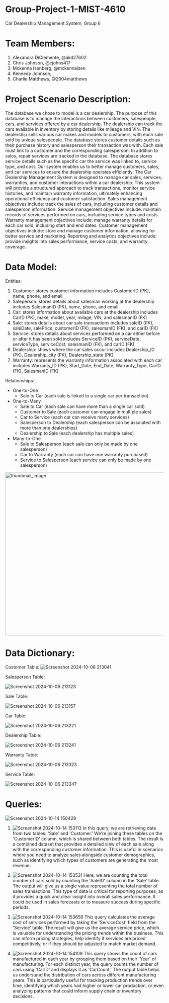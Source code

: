 # Group-Project-1-MIST-4610
Car Dealership Management System, Group 6

# Team Members:
1. Alexandra DiClemente, @akd27602
2. Chris Johnson, @cjohns417
3. Mckenna Isenberg, @mckennaisen
4. Kennedy Johnson,
5. Charlie Matthews, @2004matthews

# Project Scenario Description:
The database we chose to model is a car dealership. The purpose of this database is to manage the interactions between customers, salespeople, cars, and services offered by a car dealership. The dealership can track the cars available in inventory by storing details like mileage and VIN. The dealership sells various car makes and models to customers, with each sale sold by unique salespeople. The database stores customer details such as their purchase history and salesperson their transaction was with. Each sale must link to a customer and the corresponding salesperson. In addition to sales, repair services are tracked in the database. The database stores service details such as the specific car the service was linked to, service type, and cost. Our system enables us to better manage customers, sales, and car services to ensure the dealership operates efficiently. The Car Dealership Management System is designed to manage car sales, services, warranties, and customer interactions within a car dealership. This system will provide a structured approach to track transactions, monitor service histories, and maintain warranty information, ultimately enhancing operational efficiency and customer satisfaction. Sales management objectives include: track the sales of cars, including customer details and salesperson information. Service management objectives include: maintain records of services performed on cars, including service types and costs. Warranty management objectives include: manage warranty details for each car sold, including start and end dates. Customer management objectives include: store and manage customer information, allowing for better service and marketing. Reporting and analytics objectives include: provide insights into sales performance, service costs, and warranty coverage.
# Data Model:
Entities:
1. Customer: stores customer information includes CustomerID (PK), name, phone, and email
2. Saleperson: stores details about salesman working at the dealership includes SalesmanID (PK), name, phone, and email
3. Car: stores information about available cars at the dealership includes CarID (PK), make, model, year, milage, VIN, and salesmanID (FK)
4. Sale: stores details about car sale transactions includes saleID (PK), saleDate, salePrice, customerID (FK), salesmanID (FK), and carID (FK)
5. Service: stores details about services performed on a car either before or after it has been sold includes ServiceID (PK), serviceDate, serviceType, serviceCost, salesmanID (FK), and carID (FK)
6. Dealership: shows where the car sales occur includes Dealership_ID (PK), Dealership_city (PK), Dealership_state (PK)
7. Warranty: represents the warranty information associated with each car includes Warranty_ID (PK), Start_Date, End_Date, Warranty_Type, CarID (FK), SalesmanID (FK)

Relationships:
- One-to-One
    - Sale to Car (each sale is linked to a single car per transaction)
- One-to-Many
    - Sale to Car (each sale can have more than a single car sold)
    - Customer to Sale (each customer can engage in multiple sales)
    - Car to Service (each car can receive many services)
    - Salesperson to Dealership (each salesperson can be assoiated with more than one dealerships)
    - Dealership to Sale (each dealership has multiple sales)
- Many-to-One
    - Sale to Salesperson (each sale can only be made by one salesperson)
    - Car to Warranty (each car can have one warranty purchased)
    - Service to Salesperson (each service can only be made by one salesperson)

<img width="519" alt="thumbnail_image" src="https://github.com/user-attachments/assets/83afa553-c69c-4ef4-a376-f932fb3fa071">

# Data Dictionary:
Customer Table:
![Screenshot 2024-10-06 213041](https://github.com/user-attachments/assets/668c1899-a5ac-466a-9fc4-33de0ab8c83e)



Salesperson Table:

![Screenshot 2024-10-06 213123](https://github.com/user-attachments/assets/972995d6-378a-4316-9447-4aa5b94da046)



Sale Table:

![Screenshot 2024-10-06 213157](https://github.com/user-attachments/assets/1ac9cd0d-bb54-48c0-a7fb-74ef99514cbf)



Car Table:

![Screenshot 2024-10-06 213221](https://github.com/user-attachments/assets/05fc96a5-f315-4c7d-9e4e-e4126ec25318)




Dealership Table:

![Screenshot 2024-10-06 213241](https://github.com/user-attachments/assets/d96d754f-e062-41a9-8287-f0d398986ec1)




Warranty Table:

![Screenshot 2024-10-06 213323](https://github.com/user-attachments/assets/d66659ce-55ff-45e4-a27f-3bb6e225f6e1)




Service Table:

![Screenshot 2024-10-06 213347](https://github.com/user-attachments/assets/4b7259a1-fdc8-4fb8-88c2-6ec0410c2907)




# Queries:
![Screenshot 2024-10-14 150429](https://github.com/user-attachments/assets/3e9833f3-994e-4214-90b8-06e615525bc5)

1. ![Screenshot 2024-10-14 153113](https://github.com/user-attachments/assets/2be61948-41d5-45ee-a057-7a7a27da738c)
In this query, we are retrieving data from two tables: 'Sale' and 'Customer.' We're joining these tables on the 'CustomerID' column, which is shared between both tables. The result is a combined dataset that provides a detailed view of each sale along with the corresponding customer information. This is useful in scenarios where you need to analyze sales alongside customer demographics, such as identifying which types of customers are generating the most revenue.

2. ![Screenshot 2024-10-14 153531](https://github.com/user-attachments/assets/7cd98025-37d2-45fa-a6f3-6593f2e567e3)
Here, we are counting the total number of cars sold by counting the 'SaleID' column in the 'Sale' table. The output will give us a single value representing the total number of sales transactions. This type of data is critical for reporting purposes, as it provides a quick and clear insight into overall sales performance. It could be used in sales forecasts or to measure success during specific periods.

3. ![Screenshot 2024-10-14 153656](https://github.com/user-attachments/assets/abc3b8da-cab7-43cc-a774-89e0a986f7c8)
This query calculates the average cost of services performed by taking the 'ServiceCost' field from the 'Service' table. The result will give us the average service price, which is valuable for understanding the pricing trends within the business. This can inform pricing strategies, help identify if services are priced competitively, or if they should be adjusted to match market demand.

4. ![Screenshot 2024-10-14 154109](https://github.com/user-attachments/assets/2fe18f92-2c39-44bd-9d23-06619794c085)
This query shows the count of cars manufactured in each year by grouping them based on their 'Year' of manufacturing. For each distinct year, the query counts the number of cars using 'CarID' and displays it as 'CarCount.' The output table helps us understand the distribution of cars across different manufacturing years. This is particularly useful for tracking production trends over time, identifying which years had higher or lower car production, or even analyzing patterns that could inform supply chain or inventory decisions.






